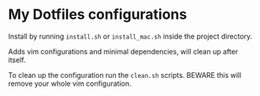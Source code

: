 # My Dotfiles configurations

Install by running `install.sh` or `install_mac.sh` inside the project directory.

Adds vim configurations and minimal dependencies, will clean up after itself.

To clean up the configuration run the `clean.sh` scripts. BEWARE this will remove your whole vim configuration.

